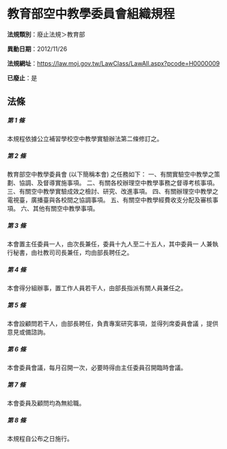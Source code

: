 # 教育部空中教學委員會組織規程

**法規類別**：廢止法規＞教育部

**異動日期**：2012/11/26  

**法規網址**：https://law.moj.gov.tw/LawClass/LawAll.aspx?pcode=H0000009

**已廢止**：是



## 法條
##### 第 1 條
本規程依據公立補習學校空中教學實驗辦法第二條修訂之。

##### 第 2 條
教育部空中教學委員會 (以下簡稱本會) 之任務如下：
一、有關實驗空中教學之策劃、協調、及督導實施事項。
二、有關各校辦理空中教學事務之督導考核事項。
三、有關空中教學實驗成效之檢討、研究、改進事項。
四、有關辦理空中教學之電視臺，廣播臺與各校間之協調事項。
五、有關空中教學經費收支分配及審核事項。
六、其他有關空中教學事項。


##### 第 3 條
本會置主任委員一人，由次長兼任，委員十九人至二十五人，其中委員一
人兼執行秘書，由社教司司長兼任，均由部長聘任之。

##### 第 4 條
本會得分組辦事，置工作人員若干人，由部長指派有關人員兼任之。

##### 第 5 條
本會設顧問若干人，由部長聘任，負責專案研究事項，並得列席委員會議
，提供意見或備諮詢。

##### 第 6 條
本會委員會議，每月召開一次，必要時得由主任委員召開臨時會議。

##### 第 7 條
本會委員及顧問均為無給職。

##### 第 8 條
本規程自公布之日施行。


